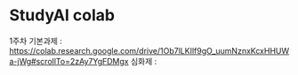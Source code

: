 # StudyAI colab
1주차
 기본과제 : https://colab.research.google.com/drive/1Ob7lLKIlf9gO_uumNznxKcxHHUWa-jWg#scrollTo=2zAy7YgFDMgx
 심화제 :
